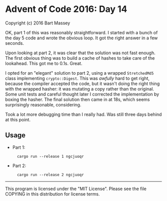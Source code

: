 # Advent of Code 2016: Day 14
Copyright (c) 2016 Bart Massey

OK, part 1 of this was reasonably straightforward. I started
with a bunch of the day 5 code and wrote the obvious
loop. It got the right answer in a few seconds.

Upon looking at part 2, it was clear that the solution was
not fast enough. The first obvious thing was to build a
cache of hashes to take care of the lookahead. This got me
to 0.1s. Great.

I opted for an "elegant" solution to part 2, using a wrapped
`StretchedMd5` class implementing `crypto::Digest`. This was
*awfully* hard to get right, because the compiler accepted
the code, but it wasn't doing the right thing with the
wrapped hasher: it was mutating a copy rather than the
original. Some unit tests and careful thought later I
corrected the implementation by boxing the hasher. The final
solution then came in at 18s, which seems surprisingly
reasonable, considering.

Took a lot more debugging time than I really had.
Was still three days behind at this point.

## Usage

* Part 1:

        cargo run --release 1 ngcjuoqr

* Part 2:

        cargo run --release 2 ngcjuoqr

---

This program is licensed under the "MIT License".
Please see the file COPYING in this distribution
for license terms.
